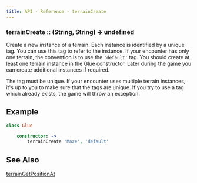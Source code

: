```yaml
---
title: API - Reference - terrainCreate
---
```


### terrainCreate :: (String, String) -> undefined

Create a new instance of a terrain. Each instance is identified by a unique
tag. You can use this tag to refer to the instance. If your encounter has only
one terrain, the convention is to use the `'default'` tag. You should create
at least one terrain instance in the Glue constructor. Later during the game
you can create additional instances if required.

The tag must be unique. If your encounter uses multiple terrain instances,
it's up to you to make sure that the tags are unique. If you try to use a tag
which already exists, the game will throw an exception.


## Example

```coffeescript
class Glue

    constructor: ->
        terrainCreate 'Maze', 'default'
```


## See Also

[terrainGetPositionAt](/api/ref/terrainGetPositionAt/)

